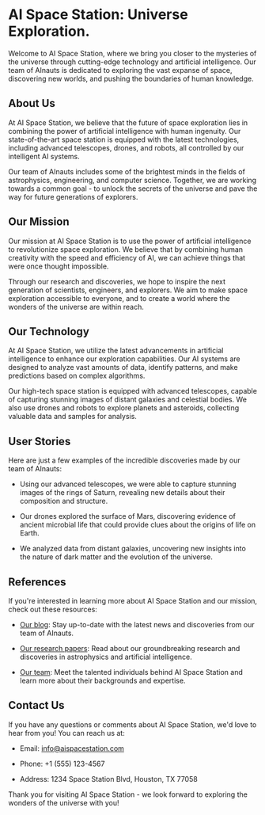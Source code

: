 <!--
Write me content for website with wallpaper which alt text is:

"A group of AInauts observing the rings of Saturn from a high-tech space station, surrounded by stars and galaxies."

The name/title of the page should not be 1:1 copy of the alt text but rather a real content of the website which is using this wallpaper.

- Use markdown format 
- Start with the heading
- The content should look like a real website 
- Include real sections like references, contact, user stories, etc. use things relevant to the page purpose.
- Feel free to use structure like headings, bullets, numbering, blockquotes, paragraphs, horizontal lines, etc.
- You can use formatting like bold or _italic_
- You can include UTF-8 emojis
- Links should be only #hash anchors (and you can refer to the document itself)
- Do not include images
-->

<!--font:Poppins-->

# AI Space Station: Universe Exploration.

Welcome to AI Space Station, where we bring you closer to the mysteries of the universe through cutting-edge technology and artificial intelligence. Our team of AInauts is dedicated to exploring the vast expanse of space, discovering new worlds, and pushing the boundaries of human knowledge.

## About Us

At AI Space Station, we believe that the future of space exploration lies in combining the power of artificial intelligence with human ingenuity. Our state-of-the-art space station is equipped with the latest technologies, including advanced telescopes, drones, and robots, all controlled by our intelligent AI systems.

Our team of AInauts includes some of the brightest minds in the fields of astrophysics, engineering, and computer science. Together, we are working towards a common goal - to unlock the secrets of the universe and pave the way for future generations of explorers.

## Our Mission

Our mission at AI Space Station is to use the power of artificial intelligence to revolutionize space exploration. We believe that by combining human creativity with the speed and efficiency of AI, we can achieve things that were once thought impossible.

Through our research and discoveries, we hope to inspire the next generation of scientists, engineers, and explorers. We aim to make space exploration accessible to everyone, and to create a world where the wonders of the universe are within reach.

## Our Technology

At AI Space Station, we utilize the latest advancements in artificial intelligence to enhance our exploration capabilities. Our AI systems are designed to analyze vast amounts of data, identify patterns, and make predictions based on complex algorithms.

Our high-tech space station is equipped with advanced telescopes, capable of capturing stunning images of distant galaxies and celestial bodies. We also use drones and robots to explore planets and asteroids, collecting valuable data and samples for analysis.

## User Stories

Here are just a few examples of the incredible discoveries made by our team of AInauts:

- Using our advanced telescopes, we were able to capture stunning images of the rings of Saturn, revealing new details about their composition and structure.

- Our drones explored the surface of Mars, discovering evidence of ancient microbial life that could provide clues about the origins of life on Earth.

- We analyzed data from distant galaxies, uncovering new insights into the nature of dark matter and the evolution of the universe.

## References

If you're interested in learning more about AI Space Station and our mission, check out these resources:

- [Our blog](#blog): Stay up-to-date with the latest news and discoveries from our team of AInauts.

- [Our research papers](#papers): Read about our groundbreaking research and discoveries in astrophysics and artificial intelligence.

- [Our team](#team): Meet the talented individuals behind AI Space Station and learn more about their backgrounds and expertise.

## Contact Us

If you have any questions or comments about AI Space Station, we'd love to hear from you! You can reach us at:

- Email: info@aispacestation.com

- Phone: +1 (555) 123-4567

- Address: 1234 Space Station Blvd, Houston, TX 77058

Thank you for visiting AI Space Station - we look forward to exploring the wonders of the universe with you!
